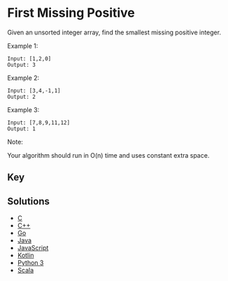 # First Missing Positive

Given an unsorted integer array, find the smallest missing positive integer.

Example 1:

```text
Input: [1,2,0]
Output: 3
```

Example 2:

```text
Input: [3,4,-1,1]
Output: 2
```

Example 3:

```text
Input: [7,8,9,11,12]
Output: 1
```

Note:

Your algorithm should run in O(n) time and uses constant extra space.

## Key

## Solutions

- [C](./Solution.c)
- [C++](./Solution.cpp)
- [Go](./Solution.go)
- [Java](./Solution.java)
- [JavaScript](./Solution.js)
- [Kotlin](./Solution.kt)
- [Python 3](./Solution.py)
- [Scala](./Solution.scala)